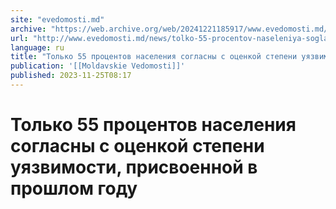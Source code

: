 ```yaml
---
site: "evedomosti.md"
archive: "https://web.archive.org/web/20241221185917/www.evedomosti.md/news/tolko-55-procentov-naseleniya-soglasny-s-ocenkoj-stepeni-uya"
url: "http://www.evedomosti.md/news/tolko-55-procentov-naseleniya-soglasny-s-ocenkoj-stepeni-uya"
language: ru
title: "Только 55 процентов населения согласны с оценкой степени уязвимости, присвоенной в прошлом году"
publication: '[[Moldavskie Vedomosti]]'
published: 2023-11-25T08:17
---
```


# Только 55 процентов населения согласны с оценкой степени уязвимости, присвоенной в прошлом году

